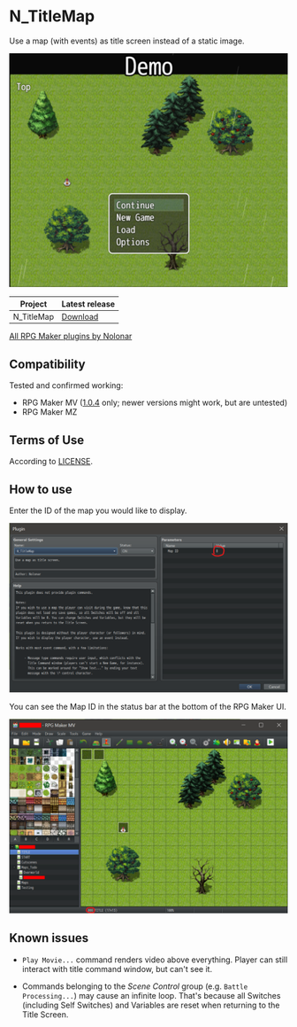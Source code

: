 # N_TitleMap
Use a map (with events) as title screen instead of a static image. 

![Screenshot TitleMap][on]

| Project    | Latest release      |
| ---------- | ------------------- |
| N_TitleMap | [Download][release] |

[All RPG Maker plugins by Nolonar][hub]

## Compatibility
Tested and confirmed working:
- RPG Maker MV ([1.0.4][release_1_0_4] only; newer versions might work, but are untested)
- RPG Maker MZ

## Terms of Use
According to [LICENSE](LICENSE).

## How to use

Enter the ID of the map you would like to display.

![Screenshot plugin manager][setup]

You can see the Map ID in the status bar at the bottom of the RPG Maker UI.

![Screenshot editor][setup2]

## Known issues

- `Play Movie...` command renders video above everything. Player can still interact with title command window, but can't see it.
- Commands belonging to the *Scene Control* group (e.g. `Battle Processing...`) may cause an infinite loop. That's because all Switches (including Self Switches) and Variables are reset when returning to the Title Screen.

  [on]: TitleMap_on.png
  [setup]: TitleMap_setup.png
  [setup2]: TitleMap_setup_2.png

  [hub]: https://github.com/Nolonar/RM_Plugins
  [release]: https://github.com/Nolonar/RM_Plugins-TitleMap/releases/latest/download/N_TitleMap.js
  [release_1_0_4]: https://github.com/Nolonar/RM_Plugins-TitleMap/releases/download/v1.0.4/N_TitleMap.js
